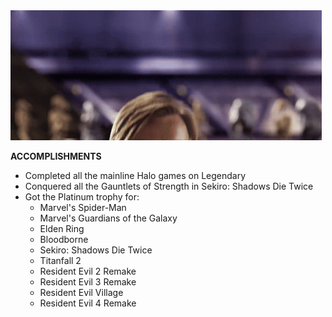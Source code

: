 <img src='https://github.com/bloqish/bloqish/blob/main/helloThere.gif?raw=true' />

**ACCOMPLISHMENTS**

- Completed all the mainline Halo games on Legendary
- Conquered all the Gauntlets of Strength in Sekiro: Shadows Die Twice
- Got the Platinum trophy for:
  - Marvel's Spider-Man
  - Marvel's Guardians of the Galaxy
  - Elden Ring
  - Bloodborne
  - Sekiro: Shadows Die Twice
  - Titanfall 2
  - Resident Evil 2 Remake
  - Resident Evil 3 Remake
  - Resident Evil Village
  - Resident Evil 4 Remake
